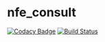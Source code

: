 # nfe_consult

[![Codacy Badge](https://api.codacy.com/project/badge/Grade/73207d262b9b45a7b769308aac374cc6)](https://app.codacy.com/app/victorpb/consult_nfe?utm_source=github.com&utm_medium=referral&utm_content=victtorvpb/consult_nfe&utm_campaign=Badge_Grade_Settings)
[![Build Status](https://travis-ci.org/victtorvpb/consult_nfe.svg?branch=master)](https://travis-ci.org/victtorvpb/consult_nfe)
